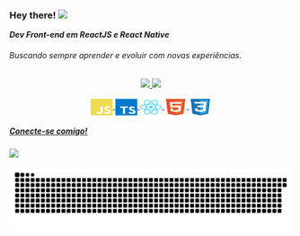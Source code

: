 ### Hey there! <img src="https://media.giphy.com/media/hvRJCLFzcasrR4ia7z/giphy.gif" width="25px">

<div>
  <h5 style="margin: 0; padding: 0;">Dev Front-end em ReactJS e React Native</h5>
  <h6>Buscando sempre aprender e evoluir com novas experiências.</h6>
</div>

 <div align="center">
  <a href="https://github.com/gustavo-bueno">
  <img height="170em" src="https://github-readme-stats.vercel.app/api?username=gustavo-bueno&show_icons=true&theme=gotham&include_all_commits=true&count_private=true"/>
  <img height="170em" src="https://github-readme-stats.vercel.app/api/top-langs/?username=gustavo-bueno&layout=compact&langs_count=7&theme=gotham"/>
</div>
  

  
  <div align="center"><br>
  <img align="center" alt="Gustavo-Js" height="30" width="40" src="https://raw.githubusercontent.com/devicons/devicon/master/icons/javascript/javascript-plain.svg">
  <img align="center" alt="Gustavo-Ts" height="30" width="40" src="https://raw.githubusercontent.com/devicons/devicon/master/icons/typescript/typescript-plain.svg">
  <img align="center" alt="Gustavo-React" height="30" width="40" src="https://raw.githubusercontent.com/devicons/devicon/master/icons/react/react-original.svg">
  <img align="center" alt="Gustavo-HTML" height="30" width="40" src="https://raw.githubusercontent.com/devicons/devicon/master/icons/html5/html5-original.svg">
  <img align="center" alt="Gustavo-CSS" height="30" width="40" src="https://raw.githubusercontent.com/devicons/devicon/master/icons/css3/css3-original.svg">
  </div>

  <h5>Conecte-se comigo!</h5>
    <a href="https://www.linkedin.com/in/gustavo-carvalho-7264b91b1/" target="_blank"><img src="https://img.shields.io/badge/-LinkedIn-%230077B5?style=for-the-badge&logo=linkedin&logoColor=white" target="_blank"></a> 
 

 ![Snake animation](https://github.com/gustavo-bueno/gustavo-bueno/blob/output/github-contribution-grid-snake.svg)
